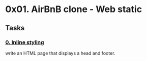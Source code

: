 # 0x01. AirBnB clone - Web static

## Tasks

### [0. Inline styling](0-index.html)

write an HTML page that displays a head and footer.

